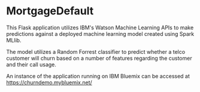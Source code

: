 # MortgageDefault

This Flask application utilizes IBM's Watson Machine Learning APIs to make predictions against a deployed machine learning
model created using Spark MLlib.

The model utilizes a Random Forrest classifier to predict whether a telco customer will churn based on a number of features
regarding the customer and their call usage.

An instance of the application running on IBM Bluemix can be accessed at https://churndemo.mybluemix.net/
